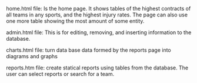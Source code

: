 home.html file:
Is the home page. It shows tables of the highest contracts of all teams in any sports, and the highest injury rates. 
	The page can also use one more table showing the most amount of some entity.


admin.html file:
This is for editing, removing, and inserting information to the database.

charts.html file:
turn data base data formed by the reports page into diagrams and graphs

reports.htm file:
create statical reports using tables from the database.  The user can select reports or search for a team.
